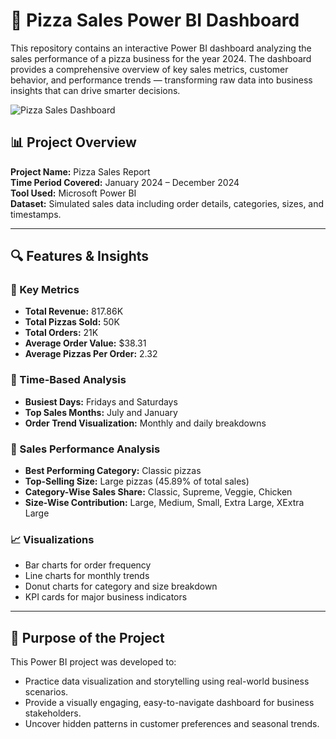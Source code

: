 # 🍕 Pizza Sales Power BI Dashboard

This repository contains an interactive Power BI dashboard analyzing the sales performance of a pizza business for the year 2024. The dashboard provides a comprehensive overview of key sales metrics, customer behavior, and performance trends — transforming raw data into business insights that can drive smarter decisions.

![Pizza Sales Dashboard](./Dashboard%20Screenshot.png)

## 📊 Project Overview

**Project Name:** Pizza Sales Report  
**Time Period Covered:** January 2024 – December 2024  
**Tool Used:** Microsoft Power BI  
**Dataset:** Simulated sales data including order details, categories, sizes, and timestamps.

---

## 🔍 Features & Insights

### 🧾 Key Metrics
- **Total Revenue:** 817.86K  
- **Total Pizzas Sold:** 50K  
- **Total Orders:** 21K  
- **Average Order Value:** $38.31  
- **Average Pizzas Per Order:** 2.32  

### 📅 Time-Based Analysis
- **Busiest Days:** Fridays and Saturdays  
- **Top Sales Months:** July and January  
- **Order Trend Visualization:** Monthly and daily breakdowns  

### 🍕 Sales Performance Analysis
- **Best Performing Category:** Classic pizzas  
- **Top-Selling Size:** Large pizzas (45.89% of total sales)  
- **Category-Wise Sales Share:** Classic, Supreme, Veggie, Chicken  
- **Size-Wise Contribution:** Large, Medium, Small, Extra Large, XExtra Large  

### 📈 Visualizations
- Bar charts for order frequency  
- Line charts for monthly trends  
- Donut charts for category and size breakdown  
- KPI cards for major business indicators  

---

## 🚀 Purpose of the Project

This Power BI project was developed to:
- Practice data visualization and storytelling using real-world business scenarios.
- Provide a visually engaging, easy-to-navigate dashboard for business stakeholders.
- Uncover hidden patterns in customer preferences and seasonal trends.


